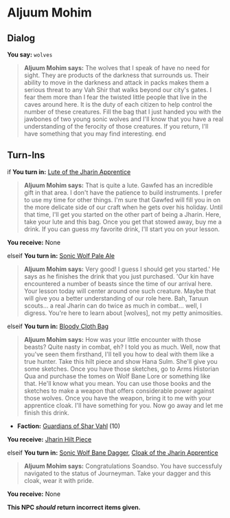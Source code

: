 # Aljuum Mohim


## Dialog

**You say:** `wolves`



>**Aljuum Mohim says:** The wolves that I speak of have no need for sight. They are products of the darkness that surrounds us. Their ability to move in the darkness and attack in packs makes them a serious threat to any Vah Shir that walks beyond our city's gates. I fear them more than I fear the twisted little people that live in the caves around here. It is the duty of each citizen to help control the number of these creatures. Fill the bag that I just handed you with the jawbones of two young sonic wolves and I'll know that you have a real understanding of the ferocity of those creatures. If you return, I'll have something that you may find interesting.
end

## Turn-Ins



if **You turn in:** [Lute of the Jharin Apprentice](/item/5967)


>**Aljuum Mohim says:** That is quite a lute. Gawfed has an incredible gift in that area. I don't have the patience to build instruments. I prefer to use my time for other things. I'm sure that Gawfed will fill you in on the more delicate side of our craft when he gets over his holiday. Until that time, I'll get you started on the other part of being a Jharin. Here, take your lute and this bag. Once you get that stowed away, buy me a drink. If you can guess my favorite drink, I'll start you on your lesson.


 **You receive:** None 

elseif **You turn in:** [Sonic Wolf Pale Ale](/item/22154)


>**Aljuum Mohim says:** Very good! I guess I should get you started.' He says as he finishes the drink that you just purchased. 'Our kin have encountered a number of beasts since the time of our arrival here. Your lesson today will center around one such creature. Maybe that will give you a better understanding of our role here. Bah, Taruun scouts... a real Jharin can do twice as much in combat... well, I digress. You're here to learn about [wolves], not my petty animosities.

elseif **You turn in:** [Bloody Cloth Bag](/item/6157)


>**Aljuum Mohim says:** How was your little encounter with those beasts? Quite nasty in combat, eh? I told you as much. Well, now that you've seen them firsthand, I'll tell you how to deal with them like a true hunter. Take this hilt piece and show Hana Sulm. She'll give you some sketches. Once you have those sketches, go to Arms Historian Qua and purchase the tomes on Wolf Bane Lore or something like that. He'll know what you mean. You can use those books and the sketches to make a weapon that offers considerable power against those wolves. Once you have the weapon, bring it to me with your apprentice cloak. I'll have something for you. Now go away and let me finish this drink.


* __Faction:__ [Guardians of Shar Vahl](/faction/1513) (10)


 **You receive:**  [Jharin Hilt Piece](/item/6144) 

elseif **You turn in:** [Sonic Wolf Bane Dagger](/item/6158), [Cloak of the Jharin Apprentice](/item/5966)


>**Aljuum Mohim says:** Congratulations Soandso.  You have successfuly navigated to the status of Journeyman.  Take your dagger and this cloak, wear it with pride.


 **You receive:** None 

**This NPC *should* return incorrect items given.**
